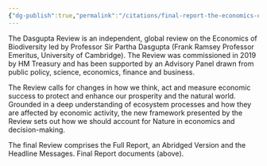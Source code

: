 ```yaml
---
{"dg-publish":true,"permalink":"/citations/final-report-the-economics-of-biodiversity-the-dasgupta-review-hm-treasury/","created":"2025-10-23T17:42:44.503+01:00","updated":"2025-10-23T18:12:10.178+01:00"}
---
```


The Dasgupta Review is an independent, global review on the Economics of Biodiversity led by Professor Sir Partha Dasgupta (Frank Ramsey Professor Emeritus, University of Cambridge). The Review was commissioned in 2019 by HM Treasury and has been supported by an Advisory Panel drawn from public policy, science, economics, finance and business.

The Review calls for changes in how we think, act and measure economic success to protect and enhance our prosperity and the natural world. Grounded in a deep understanding of ecosystem processes and how they are affected by economic activity, the new framework presented by the Review sets out how we should account for Nature in economics and decision-making.

The final Review comprises the Full Report, an Abridged Version and the Headline Messages.
Final Report documents (above).